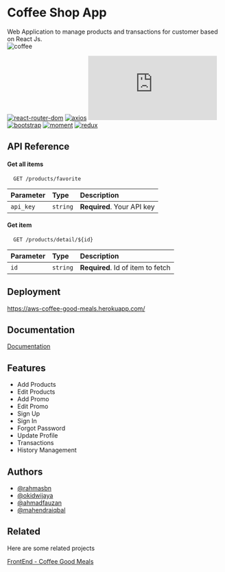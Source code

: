 
# Coffee Shop App

Web Application to manage products and transactions for customer based on React Js.
<br />
![coffee](https://drive.google.com/file/d/10kTxAo6zr33NX9Xhh8Bb3GN4vp57Zr-M/view?usp=sharing)
<br />

[![react-router-dom](https://img.shields.io/npm/v/react-router-dom?label=react-router-dom)](https://www.npmjs.com/package/react-router-dom)
[![axios](https://img.shields.io/npm/v/axios?label=axios)](https://www.npmjs.com/package/axios)
[![chart.js](https://img.shields.io/npm/v/chart.js?label=chart.js)](https://www.npmjs.com/package/chart.js)
[![bootstrap](https://img.shields.io/npm/v/bootstrap?label=bootstrap)](https://www.npmjs.com/package/react-bootstrap)
[![moment](https://img.shields.io/npm/v/moment?label=moment)](https://www.npmjs.com/package/moment)
[![redux](https://img.shields.io/npm/v/redux?label=redux)](https://www.npmjs.com/package/redux)
<br />

## API Reference

#### Get all items

```http
  GET /products/favorite
```

| Parameter | Type     | Description                |
| :-------- | :------- | :------------------------- |
| `api_key` | `string` | **Required**. Your API key |

#### Get item

```http
  GET /products/detail/${id}
```

| Parameter | Type     | Description                       |
| :-------- | :------- | :-------------------------------- |
| `id`      | `string` | **Required**. Id of item to fetch |




## Deployment

https://aws-coffee-good-meals.herokuapp.com/


## Documentation

[Documentation](https://arkacoffeeshop.netlify.app/)


## Features

- Add Products
- Edit Products
- Add Promo
- Edit Promo
- Sign Up
- Sign In
- Forgot Password
- Update Profile
- Transactions
- History Management



## Authors

- [@rahmasbn](https://github.com/rahmasbn)
- [@okidwijaya](https://github.com/okidwijaya)
- [@ahmadfauzan](https://github.com/special-snowflake)
- [@mahendraiqbal](https://github.com/mahendraiqbal)

## Related

Here are some related projects

[FrontEnd - Coffee Good Meals](https://github.com/okidwijaya/coffee-good-meals)
